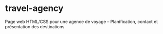# travel-agency
Page web HTML/CSS pour une agence de voyage – Planification, contact et présentation des destinations
